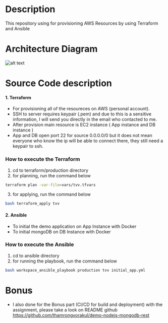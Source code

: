 # Description
This repository using for provisioning AWS Resources by using Terraform and Ansible

# Architecture Diagram
![alt text](https://personalbucketan.s3-ap-southeast-1.amazonaws.com/TVV_Architecture.png)

# Source Code description
#### 1. Terraform
- For provisioning all of the resoureces on AWS (personal account).
- SSH to server requires keypair (.pem) and due to this is a sensitive information, I will send you directly in the email who contacted to me.
- After provision main resource is EC2 instance ( App instance and DB instance )
- App and DB open port 22 for source 0.0.0.0/0 but it does not mean everyone who know the ip will be able to connect there, they still need a keypair to ssh.

### How to execute the Terraform
1. cd to terraform/production directory 
2. for planning, run the command below
```sh
terraform plan -var-file=vars/tvv.tfvars
```
3. for applying, run the command below
```sh
bash terraform_apply tvv
```
#### 2. Ansible
- To initial the demo application on App Instance with Docker 
- To initial mongoDB on DB Instance with Docker

### How to execute the Ansible
1. cd to ansible directory 
2. for running the playbook, run the command below
```sh
bash workspace_ansible_playbook production tvv initial_app.yml
```

# Bonus
- I also done for the Bonus part (CI/CD for build and deployment) with the assignment, please take a look on README github  <https://github.com/thamrongvorakul/demo-nodejs-mongodb-rest>
